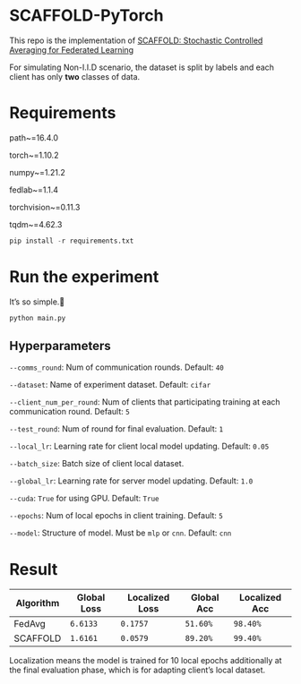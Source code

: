 # SCAFFOLD-PyTorch

This repo is the implementation of [SCAFFOLD: Stochastic Controlled Averaging for Federated Learning](https://arxiv.org/abs/1910.06378)

For simulating Non-I.I.D scenario, the dataset is split by labels and each client has only **two** classes of data.

# Requirements

path~=16.4.0

torch~=1.10.2

numpy~=1.21.2

fedlab~=1.1.4

torchvision~=0.11.3

tqdm~=4.62.3

```python
pip install -r requirements.txt
```



# Run the experiment

It’s so simple.🤪

```python
python main.py
```



## Hyperparameters

`--comms_round`: Num of communication rounds. Default: `40`

`--dataset`: Name of experiment dataset. Default: `cifar`

`--client_num_per_round`: Num of clients that participating training at each communication round. Default: `5`

`--test_round`: Num of round for final evaluation. Default: `1`

`--local_lr`: Learning rate for client local model updating. Default: `0.05`

`--batch_size`: Batch size of client local dataset.

`--global_lr`: Learning rate for server model updating. Default: `1.0`

`--cuda`: `True` for using GPU. Default: `True`

`--epochs`: Num of local epochs in client training. Default: `5`

`--model`: Structure of model. Must be `mlp` or `cnn`. Default: `cnn`




# Result

| Algorithm | Global Loss | Localized Loss | Global Acc | Localized Acc |
| --------- | ----------- | -------------- | ---------- | ------------- |
| FedAvg    | `6.6133`    | `0.1757`       | `51.60%`   | `98.40%`      |
| SCAFFOLD  | `1.6161`    | `0.0579`       | `89.20%`   | `99.40%`      |

Localization means the model is trained for 10 local epochs additionally at the final evaluation phase, which is for adapting client’s local dataset.

